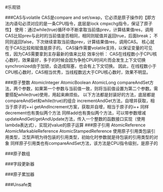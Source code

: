 #乐观锁

###CAS与volatile
CAS是compare and set/swap，它必须是原子操作的【即方法内语句必须对应的是一条CPU指令，底层是lock cmpxchg指令，保证了原子性】
使用：通过while(true)循环中不断拿取当前值prev，计算结果值res，调用CAS比较prev与此时的当前值是否相同，相同则赋值并返回true，后面break；
    不同则返回false，下次继续拿取当前值prev，计算结果值res，调用CAS。
    核心就在于CAS比较和赋值是原子的。
CAS操作需要volatile支持，以保证变量的可见性，因为CAS需要拿到主存最新的值来比较
效率分析：
    CAS在线程数小于CPU核心数时，效果最好，多于的时候会因为争抢CPU时间片而会发生上下文切换
    synchronized由于加锁，会造成阻塞，也会有上下文切换。
    因此，在线程数小于CPU核心数时，CAS相当优秀，当线程数远大于CPU核心数时，效果不明显。


###原子整数
AtomicInteger
AtomicBoolean
AtomicLong
    compareAndSet方法，两个参数，如果第一个参数与当前值一致，则将当前值设置为第二个参数。需要搭配while(true)使用，用起来麻烦些。
    以下方法都是封装好的方法，底层都是compareAndSet和while(true)的组合
    incrementAndGet方法，自增并获取，相当于原子的++i
    getAndIncrement方案，获取并自增，相当于原子的i++
    同样decrement也有类似两个方法
    同样add也有类似两个方法，可以带参数增减
    updateAndGet/getAndUpdate方法，传入一个整数的函数接口实现（使用lambda表达式），实现对value的原子运算
###原子引用
AtomicReference
AtomicMarkableReference
AtomicStampedReference
    使用原子引用类包装引用类型，泛型声明为待包装的引用类型，初始化时参数就是待包装的引用类型的对象
    同样原子引用类也有compareAndSet方法，该方法是CPU指令级别，是原子的

###原子数组


###字段更新器


###原子累加器


###Unsafe类